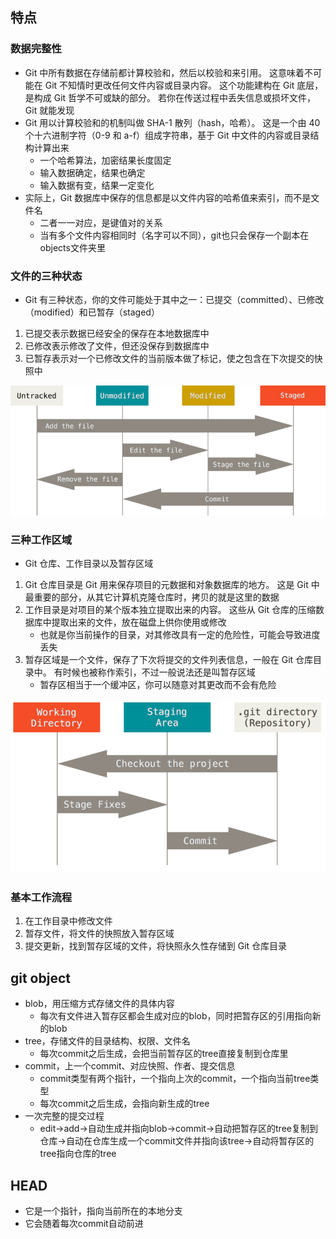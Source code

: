 ## 特点
### 数据完整性
- Git 中所有数据在存储前都计算校验和，然后以校验和来引用。 这意味着不可能在 Git 不知情时更改任何文件内容或目录内容。 这个功能建构在 Git 底层，是构成 Git 哲学不可或缺的部分。 若你在传送过程中丢失信息或损坏文件，Git 就能发现
- Git 用以计算校验和的机制叫做 SHA-1 散列（hash，哈希）。 这是一个由 40 个十六进制字符（0-9 和 a-f）组成字符串，基于 Git 中文件的内容或目录结构计算出来
  - 一个哈希算法，加密结果长度固定
  - 输入数据确定，结果也确定
  - 输入数据有变，结果一定变化
- 实际上，Git 数据库中保存的信息都是以文件内容的哈希值来索引，而不是文件名
  - 二者一一对应，是键值对的关系
  - 当有多个文件内容相同时（名字可以不同），git也只会保存一个副本在objects文件夹里
### 文件的三种状态
- Git 有三种状态，你的文件可能处于其中之一：已提交（committed）、已修改（modified）和已暂存（staged）
1. 已提交表示数据已经安全的保存在本地数据库中 
1. 已修改表示修改了文件，但还没保存到数据库中
1. 已暂存表示对一个已修改文件的当前版本做了标记，使之包含在下次提交的快照中

![](../images/git_lifecycle.png)
### 三种工作区域
- Git 仓库、工作目录以及暂存区域
1. Git 仓库目录是 Git 用来保存项目的元数据和对象数据库的地方。 这是 Git 中最重要的部分，从其它计算机克隆仓库时，拷贝的就是这里的数据
1. 工作目录是对项目的某个版本独立提取出来的内容。 这些从 Git 仓库的压缩数据库中提取出来的文件，放在磁盘上供你使用或修改
   - 也就是你当前操作的目录，对其修改具有一定的危险性，可能会导致进度丢失
2. 暂存区域是一个文件，保存了下次将提交的文件列表信息，一般在 Git 仓库目录中。 有时候也被称作索引，不过一般说法还是叫暂存区域
   - 暂存区相当于一个缓冲区，你可以随意对其更改而不会有危险

![](../images/git_areas.png)
### 基本工作流程
1. 在工作目录中修改文件
1. 暂存文件，将文件的快照放入暂存区域
1. 提交更新，找到暂存区域的文件，将快照永久性存储到 Git 仓库目录

## git object
- blob，用压缩方式存储文件的具体内容
  - 每次有文件进入暂存区都会生成对应的blob，同时把暂存区的引用指向新的blob
- tree，存储文件的目录结构、权限、文件名
  - 每次commit之后生成，会把当前暂存区的tree直接复制到仓库里
- commit，上一个commit、对应快照、作者、提交信息
  - commit类型有两个指针，一个指向上次的commit，一个指向当前tree类型
  - 每次commit之后生成，会指向新生成的tree
- 一次完整的提交过程
  - edit->add->自动生成并指向blob->commit->自动把暂存区的tree复制到仓库->自动在仓库生成一个commit文件并指向该tree->自动将暂存区的tree指向仓库的tree
## HEAD
- 它是一个指针，指向当前所在的本地分支
- 它会随着每次commit自动前进
 
